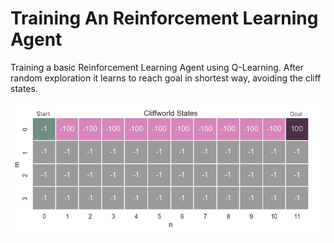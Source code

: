 # Training An Reinforcement Learning Agent
Training a basic Reinforcement Learning Agent using Q-Learning. After random exploration it learns to reach goal in shortest way, avoiding the cliff states.
<p align='center'>
  <img src='game.png'
</p>
